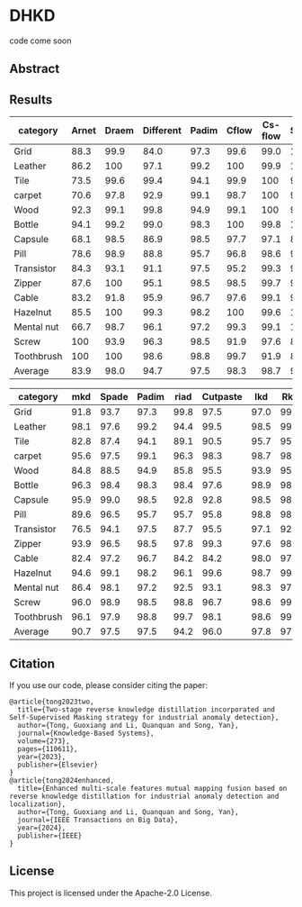 # DHKD

code come soon




## Abstract


## Results

| category   | Arnet | Draem | Different | Padim | Cflow | Cs-flow | Stpm | Rkd  | Ours |
| ---------- | ----- | ----- | --------- | ----- | ----- | ------- | ---- | ---- | ---- |
| Grid       | 88.3  | 99.9  | 84.0      | 97.3  | 99.6  | 99.0    | 100  | 100  | 99.8 |
| Leather    | 86.2  | 100   | 97.1      | 99.2  | 100   | 99.9    | 100  | 100  | 100  |
| Tile       | 73.5  | 99.6  | 99.4      | 94.1  | 99.9  | 100     | 95.5 | 99.3 | 99.3 |
| carpet     | 70.6  | 97.8  | 92.9      | 99.1  | 98.7  | 100     | 98.9 | 98.9 | 99.0 |
| Wood       | 92.3  | 99.1  | 99.8      | 94.9  | 99.1  | 100     | 99.2 | 99.3 | 100  |
| Bottle     | 94.1  | 99.2  | 99.0      | 98.3  | 100   | 99.8    | 100  | 100  | 99.7 |
| Capsule    | 68.1  | 98.5  | 86.9      | 98.5  | 97.7  | 97.1    | 88.0 | 96.3 | 98.2 |
| Pill       | 78.6  | 98.9  | 88.8      | 95.7  | 96.8  | 98.6    | 93.8 | 96.6 | 98.6 |
| Transistor | 84.3  | 93.1  | 91.1      | 97.5  | 95.2  | 99.3    | 93.7 | 96.7 | 99.3 |
| Zipper     | 87.6  | 100   | 95.1      | 98.5  | 98.5  | 99.7    | 93.6 | 98.5 | 98.9 |
| Cable      | 83.2  | 91.8  | 95.9      | 96.7  | 97.6  | 99.1    | 92.3 | 95.0 | 98.7 |
| Hazelnut   | 85.5  | 100   | 99.3      | 98.2  | 100   | 99.6    | 100  | 99.9 | 100  |
| Mental nut | 66.7  | 98.7  | 96.1      | 97.2  | 99.3  | 99.1    | 100  | 100  | 100  |
| Screw      | 100   | 93.9  | 96.3      | 98.5  | 91.9  | 97.6    | 88.2 | 97.0 | 98.8 |
| Toothbrush | 100   | 100   | 98.6      | 98.8  | 99.7  | 91.9    | 87.8 | 99.5 | 99.6 |
| Average    | 83.9  | 98.0  | 94.7      | 97.5  | 98.3  | 98.7    | 95.4 | 98.2 | 99.3 |


| category   | mkd  | Spade | Padim | riad | Cutpaste | Ikd  | Rkd  | Ours |
| ---------- | ---- | ----- | ----- | ---- | -------- | ---- | ---- | ---- |
| Grid       | 91.8 | 93.7  | 97.3  | 99.8 | 97.5     | 97.0 | 99.3 | 98.1 |
| Leather    | 98.1 | 97.6  | 99.2  | 94.4 | 99.5     | 98.5 | 99.4 | 99.9 |
| Tile       | 82.8 | 87.4  | 94.1  | 89.1 | 90.5     | 95.7 | 95.6 | 97.4 |
| carpet     | 95.6 | 97.5  | 99.1  | 96.3 | 98.3     | 98.7 | 98.9 | 98.3 |
| Wood       | 84.8 | 88.5  | 94.9  | 85.8 | 95.5     | 93.9 | 95.3 | 97.5 |
| Bottle     | 96.3 | 98.4  | 98.3  | 98.4 | 97.6     | 98.9 | 98.7 | 99.1 |
| Capsule    | 95.9 | 99.0  | 98.5  | 92.8 | 92.8     | 98.5 | 98.7 | 98.2 |
| Pill       | 89.6 | 96.5  | 95.7  | 95.7 | 95.8     | 98.8 | 98.2 | 97.9 |
| Transistor | 76.5 | 94.1  | 97.5  | 87.7 | 95.5     | 97.1 | 92.5 | 99.3 |
| Zipper     | 93.9 | 96.5  | 98.5  | 97.8 | 99.3     | 97.6 | 98.2 | 99.2 |
| Cable      | 82.4 | 97.2  | 96.7  | 84.2 | 84.2     | 98.0 | 97.4 | 98.9 |
| Hazelnut   | 94.6 | 99.1  | 98.2  | 96.1 | 99.6     | 98.7 | 99.6 | 99.5 |
| Mental nut | 86.4 | 98.1  | 97.2  | 92.5 | 93.1     | 98.3 | 97.3 | 99.5 |
| Screw      | 96.0 | 98.9  | 98.5  | 98.8 | 96.7     | 98.6 | 99.6 | 98.4 |
| Toothbrush | 96.1 | 97.9  | 98.8  | 99.7 | 98.1     | 98.6 | 99.1 | 98.9 |
| Average    | 90.7 | 97.5  | 97.5  | 94.2 | 96.0     | 97.8 | 97.8 | 98.6 |





## Citation
If you use our code, please consider citing the paper:
```
@article{tong2023two,
  title={Two-stage reverse knowledge distillation incorporated and Self-Supervised Masking strategy for industrial anomaly detection},
  author={Tong, Guoxiang and Li, Quanquan and Song, Yan},
  journal={Knowledge-Based Systems},
  volume={273},
  pages={110611},
  year={2023},
  publisher={Elsevier}
}
@article{tong2024enhanced,
  title={Enhanced multi-scale features mutual mapping fusion based on reverse knowledge distillation for industrial anomaly detection and localization},
  author={Tong, Guoxiang and Li, Quanquan and Song, Yan},
  journal={IEEE Transactions on Big Data},
  year={2024},
  publisher={IEEE}
}
```


## License

This project is licensed under the Apache-2.0 License.
